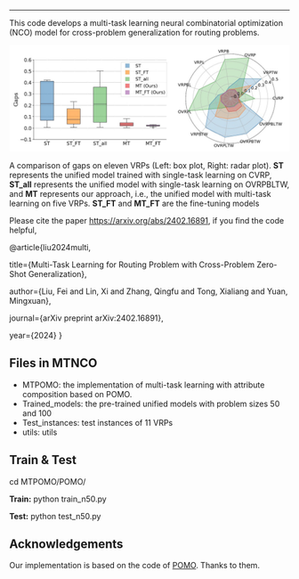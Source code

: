 ------

This code develops a multi-task learning neural combinatorial optimization (NCO) model for cross-problem generalization for routing problems. 

![](https://github.com/FeiLiu36/MTNCO/blob/main/results.jpg)

A comparison of gaps on eleven VRPs (Left: box plot, Right: radar plot). **ST** represents the unified model trained with single-task learning on CVRP, **ST\_all** represents the unified model with single-task learning on OVRPBLTW, and **MT** represents our approach, i.e., the unified model with multi-task learning on five VRPs. **ST\_FT** and **MT\_FT** are the fine-tuning models

Please cite the paper https://arxiv.org/abs/2402.16891, if you find the code helpful, 

@article{liu2024multi,

  title={Multi-Task Learning for Routing Problem with Cross-Problem Zero-Shot Generalization},
  
  author={Liu, Fei and Lin, Xi and Zhang, Qingfu and Tong, Xialiang and Yuan, Mingxuan},
  
  journal={arXiv preprint arXiv:2402.16891},
  
  year={2024}
}

## Files in MTNCO

+ MTPOMO: the implementation of multi-task learning with attribute composition based on POMO.
+ Trained_models: the pre-trained unified models with problem sizes 50 and 100 
+ Test_instances: test instances of 11 VRPs
+ utils: utils

## Train & Test

cd MTPOMO/POMO/

**Train:**  python train_n50.py

**Test:**  python test_n50.py



## Acknowledgements

Our implementation is based on the code of [POMO](https://github.com/yd-kwon/POMO/tree/master/NEW_py_ver). Thanks to them.

